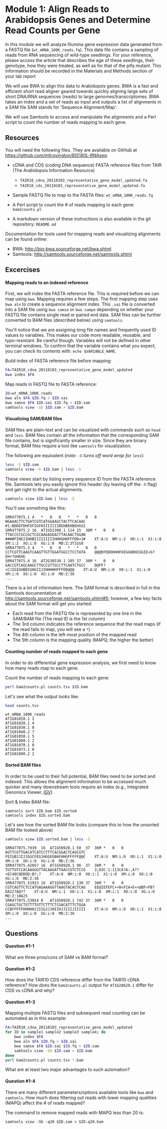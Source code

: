 
# Module 1: Align Reads to Arabidopsis Genes and Determine Read Counts per Gene


In this module we will analyze Illumina gene expression data generated from a FASTQ file (`wt_mRNA_100K_reads.fq`). This data file contains a sampling of reads from RNA sequencing of wild-type seedlings. For your reference, please access the article that describes the age of these seedlings, their genotype, how they were treated, as well as for that of the pifq mutant. This information should be recorded in the Materials and Methods section of your lab report

We will use BWA to align this data to Arabidopsis genes. BWA is a fast and efficient short read aligner geared towards quickly aligning large sets of short DNA/RNA sequences (reads) to large genomes/transcriptomes. BWA takes an index and a set of reads as input and outputs a list of alignments in a SAM file SAM stands for 'Sequence Alignment/Map'.

We will use Samtools to access and manipulate the alignments and a Perl script to count the number of reads mapping to each gene.

## Resources

You will need the following files. They are available on GitHub at <https://github.com/mfcovington/BIS180L-RNAseq>.

- cDNA and CDS (coding DNA sequence) FASTA reference files from TAIR (The Arabidopsis Information Resource)

    - `TAIR10_cdna_20110103_representative_gene_model_updated.fa`
    - `TAIR10_cds_20110103_representative_gene_model_updated.fa`

- Sample FASTQ file to map to the FASTA files: `wt_mRNA_100K_reads.fq`

- A Perl script to count the # of reads mapping to each gene: `bam2counts.pl`

- A markdown version of these instructions is also available in the git repository: `README.md`

Documentation for tools used for mapping reads and visualizing alignments can be found online:

- BWA: <http://bio-bwa.sourceforge.net/bwa.shtml>
- Samtools: <http://samtools.sourceforge.net/samtools.shtml>

## Excercises

#### Mapping reads to an indexed reference

First, we will index the FASTA reference file. This is required before we can map using `bwa`. Mapping requires a few steps. The first mapping step uses `bwa aln` to create a sequence alignment index. This `.sai` file is converted into a SAM file using `bwa samse` or `bwa sampe` depending on whether your FASTQ file contains single read or paired end data. SAM files can be further converted to BAM files (described below) using `samtools`.

You'll notice that we are assigning long file names and frequently used ID values to variables. This makes our code more readable, reusable, and typo-resistant. Be careful though. Variables will not be defined in other terminal windows. To confirm that the variable contains what you expect, you can check its contents with: `echo $VARIABLE_NAME`.

Build index of FASTA reference file before mapping:

```sh
FA=TAIR10_cdna_20110103_representative_gene_model_updated
bwa index $FA
```

Map reads in FASTQ file to FASTA reference:

```sh
ID=wt_mRNA_100K_reads
bwa aln $FA $ID.fq > $ID.sai
bwa samse $FA $ID.sai $ID.fq > $ID.sam
samtools view -Sb $ID.sam > $ID.bam
```

#### Visualizing SAM/BAM files

SAM files are plain-text and can be visualized with commands such as `head` and `less`. BAM files contain all the information that the corresponding SAM file contains, but is significantly smaller in size. Since they are binary format, BAM files require a tool like `samtools` for visualization.

The following are equivalent (*note: `-S` turns off word wrap for `less`*):

```sh
less -S $ID.sam
samtools view -h $ID.bam | less -S
```

These views start by listing every sequence ID from the FASTA reference file. Samtools lets you easily ignore this header (by leaving off the `-h` flag) and get right to the actual alignments.

```sh
samtools view $ID.bam | less -S
```

You'll see something like this:

    SRR477075.1 4   *   0   0   *   *   0   0   NGAAACTTCTGATCGTCATGGAAGCTACTTCACAAC    #1:BDDEFDHFDFIGFHIIIIIIIBEHBEHBEHGGI
    SRR477075.2 16  AT1G52300.1 114 25  36M *   0   0   TTACCCCGCCGCTCGCAAGAGGACTTACAACTGGAN    ####FIHEIIHHBIIIIIIIIIHHHGHHFFFDD=1#    XT:A:U  NM:i:2  X0:i:1  X1:i:0  XM:i:2  XO:i:0  XG:i:0  MD:Z:3T31G0
    SRR477075.3 4   *   0   0   *   *   0   0   CCTCGTTCAAGTCAAGTTGTTGGATGGCCTCCTATA    @@@DFDDDHHHFHIGGHDHIGGIE<G?EH+?GHEHE
    SRR477075.4 16  AT2G38530.1 205 37  36M *   0   0   GACCGTCAGCAAGCTTGCCGTTGCCTTCAATCTGCC    D@FF?<CJIGIGHBBIGHGIIJIHHHHHFFFDD@@@    XT:A:U  NM:i:0  X0:i:1  X1:i:0  XM:i:0  XO:i:0  XG:i:0  MD:Z:36
    ...

There is a lot of information here. The SAM format is described in full in the Samtools documentation at <http://samtools.sourceforge.net/samtools.shtml#5>; however, a few key facts about the SAM format will get you started:

- Each read from the FASTQ file is represented by one line in the SAM/BAM file (The read ID is the 1st column)
- The 3rd column indicates the reference sequence that the read maps (if the read fails to map, you will see a `*`)
- The 4th column is the left-most position of the mapped read
- The 5th column is the mapping quality (MAPQ; the higher the better)

#### Counting number of reads mapped to each gene

In order to do differential gene expression analysis, we first need to know how many reads map to each gene.

Count the number of reads mapping to each gene:

```sh
perl bam2counts.pl counts.tsv $ID.bam
```

Let's see what the output looks like:

```sh
head counts.tsv
```

    wt_mRNA_100K_reads
    AT1G01010.1 2
    AT1G01020.1 4
    AT1G01030.1 0
    AT1G01040.2 7
    AT1G01050.1 5
    AT1G01060.1 2
    AT1G01070.1 0
    AT1G01073.1 0
    AT1G01080.2 2

#### Sorted BAM files

In order to be used to their full potential, BAM files need to be sorted and indexed. This allows the alignment information to be accessed much quicker and many downstream tools require an index (e.g., Integrated Genomics Viewer, [IGV](https://www.broadinstitute.org/igv/home)).

Sort & Index BAM file:

```
samtools sort $ID.bam $ID.sorted
samtools index $ID.sorted.bam
```

Let's see how the sorted BAM file looks (compare this to how the unsorted BAM file looked above)

```sh
samtools view $ID.sorted.bam | less -S
```

    SRR477075.7939  16  AT1G50920.1 50  37  36M *   0   0   AGTTCGTTGACATCATCCTTTCACGGACTCAGCGTC    FEIGBJJIJJGGCFEGJHGGEGBHFHHGFFFFF@@C    XT:A:U  NM:i:0  X0:i:1  X1:i:0  XM:i:0  XO:i:0  XG:i:0  MD:Z:36
    SRR477075.42057 16  AT1G50920.1 96  37  36M *   0   0   TGTTGTCCACAAGGGTTACAAGATTAACCGTCTCCG    3;D3C:1:113CA?A:,A??<EC48C0DDDD:B?;?    XT:A:U  NM:i:0  X0:i:1  X1:i:0  XM:i:0  XO:i:0  XG:i:0  MD:Z:36
    SRR477075.51923 16  AT1G50920.1 130 37  36M *   0   0   CGTCAGTTCTCCATGAGAAAGGTTAAGTACACTCAG    EE@IEFEFC++B<FIA+E<<@BF>FB?DA22?A@??    XT:A:U  NM:i:1  X0:i:1  X1:i:0  XM:i:1  XO:i:0  XG:i:0  MD:Z:10A25
    SRR477075.53014 0   AT1G50920.1 742 37  36M *   0   0   CGAGCTGCTGTTTTGTTCTTTCTCGACATTTCTGGA    CCBFFFFFHHHHHJJIIGJJJHIIHJJIIIJIIIII    XT:A:U  NM:i:0  X0:i:1  X1:i:0  XM:i:0  XO:i:0  XG:i:0  MD:Z:36
    ...

## Questions

#### Question #1-1

What are three pros/cons of SAM vs BAM format?

#### Question #1-2

How does the TAIR10 CDS reference differ from the TAIR10 cDNA reference? How does the `bam2counts.pl` output for `AT1G20620.1` differ for CDS vs cDNA and why?

#### Question #1-3

Mapping multiple FASTQ files and subsequent read counting can be automated as in this example:

```sh
FA=TAIR10_cdna_20110103_representative_gene_model_updated
for ID in sample1 sample2 sample3 sample4; do
    bwa index $FA
    bwa aln $FA $ID.fq > $ID.sai
    bwa samse $FA $ID.sai $ID.fq > $ID.sam
    samtools view -Sb $ID.sam > $ID.bam
done
perl bam2counts.pl counts.tsv *.bam
```

What are at least two major advantages to such automation?

#### Question #1-4

There are many different parameters/options available tools like `bwa` and `samtools`. How much does filtering out reads with lower mapping qualities (MAPQ) affect the # of reads mapped?

The command to remove mapped reads with MAPQ less than 20 is:

`samtools view -Sb -q20 $ID.sam > $ID.q20.bam`




